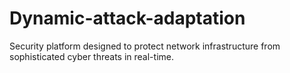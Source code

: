 # Dynamic-attack-adaptation
Security platform designed to protect network infrastructure from sophisticated cyber threats in real-time.
